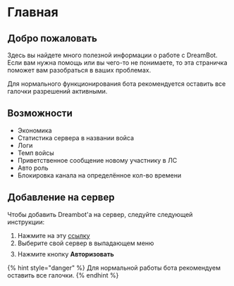 # Главная

## Добро пожаловать

Здесь вы найдете много полезной информации о работе с DreamBot. Если вам нужна помощь или вы чего-то не понимаете, то эта страничка поможет вам разобраться в ваших проблемах.

Для нормального функционирования бота рекомендуется оставить все галочки разрешений активными.

## Возможности

* Экономика
* Статистика сервера в названии войса
* Логи
* Темп войсы
* Приветственное сообщение новому участнику в ЛС
* Авто роль
* Блокировка канала на определённое кол-во времени

## Добавление на сервер

Чтобы добавить Dreambot'а на сервер, следуйте следующей инструкции:

1. Нажмите на эту [ссылку](https://discordapp.com/oauth2/authorize?client_id=572285950034444298&permissions=268786777&redirect_uri=https://discord.gg/tp8Mytu&response_type=code&scope=guilds.join%20bot)
2. Выберите свой сервер в выпадающем меню $$ $$ 
3. Нажмите кнопку **Авторизовать**

{% hint style="danger" %}
Для нормальной работы бота рекомендуем оставить все галочки.
{% endhint %}



